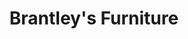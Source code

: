 ---
title: "Brantley's Furniture"
url: /princeton/brantleys-furniture-west-main-street/
shop: furniture
---